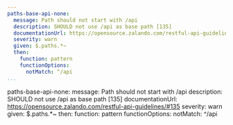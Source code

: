 ```yaml
---
paths-base-api-none:
  message: Path should not start with /api
  description: SHOULD not use /api as base path [135]
  documentationUrl: https://opensource.zalando.com/restful-api-guidelines/#135
  severity: warn
  given: $.paths.*~
  then:
    function: pattern
    functionOptions:
      notMatch: ^/api
...
```

paths-base-api-none:
  message: Path should not start with /api
  description: SHOULD not use /api as base path [135]
  documentationUrl: https://opensource.zalando.com/restful-api-guidelines/#135
  severity: warn
  given: $.paths.*~
  then:
    function: pattern
    functionOptions:
      notMatch: ^/api